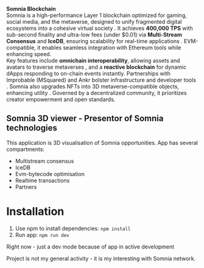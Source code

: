 **Somnia Blockchain**  
Somnia is a high-performance Layer 1 blockchain optimized for gaming, social media, and the metaverse, designed to unify fragmented digital ecosystems into a cohesive virtual society . It achieves **400,000 TPS** with sub-second finality and ultra-low fees (under $0.01) via **Multi-Stream Consensus** and **IceDB**, ensuring scalability for real-time applications . EVM-compatible, it enables seamless integration with Ethereum tools while enhancing speed.  
Key features include **omnichain interoperability**, allowing assets and avatars to traverse metaverses , and a **reactive blockchain** for dynamic dApps responding to on-chain events instantly. Partnerships with Improbable (MSquared) and Ankr bolster infrastructure and developer tools . Somnia also upgrades NFTs into 3D metaverse-compatible objects, enhancing utility . Governed by a decentralized community, it prioritizes creator empowerment and open standards.

## Somnia 3D viewer - Presentor of Somnia technologies

This application is 3D visualisation of Somnia opportunities.
App has several compartments:

- Multistream consensus
- IceDB
- Evm-bytecode optimisation
- Realtime transactions
- Partners

# Installation

1. Use npm to install dependencies: `npm install`
2. Run app: `npm run dev`

Right now - just a dev mode because of app in active development

Project is not my general activity - it is my interesting with Somnia network.
